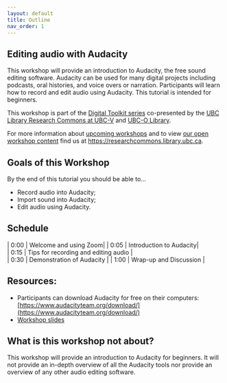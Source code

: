 ```yaml
---
layout: default
title: Outline
nav_order: 1
---
```


## Editing audio with Audacity
This workshop will provide an introduction to Audacity, the free sound editing software. Audacity can be used for many digital projects including podcasts, oral histories, and voice overs or narration. Participants will learn how to record and edit audio using Audacity. This tutorial is intended for beginners.

This workshop is part of the <a href="https://libcal.library.ubc.ca/calendar/vancouver/?t=g&q=Digital%20toolkit&cid=7544&cal=7544&inc=0">Digital Toolkit series</a> co-presented by the <a href="https://researchcommons.library.ubc.ca/">UBC Library Research Commons at UBC-V</a>  and <a href="https://library.ok.ubc.ca/">UBC-O Library</a>.

For more information about [upcoming workshops](https://researchcommons.library.ubc.ca/events/) and to view [our open workshop content](https://researchcommons.library.ubc.ca/oer/) find us at <a href="
https://researchcommons.library.ubc.ca">https://researchcommons.library.ubc.ca</a>.

## Goals of this Workshop

By the end of this tutorial you should be able to…
* Record audio into Audacity;
* Import sound into Audacity;
* Edit audio using Audacity.   

## Schedule

| 0:00 | Welcome and using Zoom|
| 0:05 | Introduction to Audacity|  
| 0:15 | Tips for recording and editing audio |   
| 0:30 | Demonstration of Audacity |
| 1:00 | Wrap-up and Discussion |

## Resources:
* Participants can download Audacity for free on their computers: [https://www.audacityteam.org/download/](https://www.audacityteam.org/download/)
* [Workshop slides](https://docs.google.com/presentation/d/1D58af982aHKP0IB86k8sqWdb36tp03CKRkKROtotSn4/edit?usp=sharing)

## What is this workshop not about?

This workshop will provide an introduction to Audacity for beginners. It will not provide an in-depth overview of all the Audacity tools nor provide an overview of any other audio editing software. 
